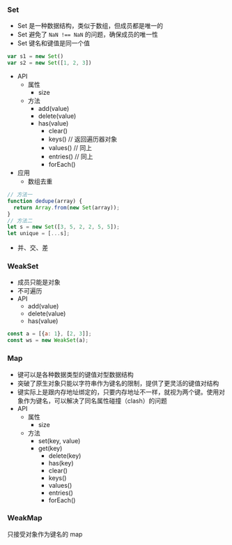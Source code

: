 ### Set

- Set 是一种数据结构，类似于数组，但成员都是唯一的
- Set 避免了 `NaN !== NaN` 的问题，确保成员的唯一性
- Set 键名和键值是同一个值

```js
var s1 = new Set()
var s2 = new Set([1, 2, 3])
```

- API
  + 属性
    - size
  + 方法
    - add(value)
    - delete(value)
    - has(value)
		- clear()
		- keys() // 返回遍历器对象
		- values() // 同上
		- entries() // 同上
		- forEach()
- 应用
  + 数组去重

```js
// 方法一
function dedupe(array) {
  return Array.from(new Set(array));
}
// 方法二
let s = new Set([3, 5, 2, 2, 5, 5]);
let unique = [...s];
```

 + 并、交、差

### WeakSet

- 成员只能是对象
- 不可遍历
- API
  + add(value)
  + delete(value)
  + has(value)

```js
const a = [{a: 1}, [2, 3]];
const ws = new WeakSet(a);
```

### Map

- 键可以是各种数据类型的键值对型数据结构
- 突破了原生对象只能以字符串作为键名的限制，提供了更灵活的键值对结构
- 键实际上是跟内存地址绑定的，只要内存地址不一样，就视为两个键。使用对象作为键名，可以解决了同名属性碰撞（clash）的问题
- API
  - 属性
    +	size
  - 方法
    + set(key, value)
    + get(key)
		+ delete(key)
		+ has(key)
		+ clear()
		+ keys()
		+ values()
		+ entries()
		+ forEach()

### WeakMap

只接受对象作为键名的 map